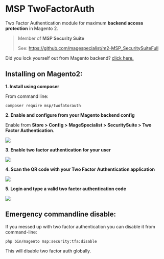 # MSP TwoFactorAuth

Two Factor Authentication module for maximum **backend access protection** in Magento 2.

> Member of **MSP Security Suite**
>
> See: https://github.com/magespecialist/m2-MSP_SecuritySuiteFull

Did you lock yourself out from Magento backend? <a href="https://github.com/magespecialist/m2-MSP_TwoFactorAuth/new/master?readme=1#emergency-commandline-disable">click here.</a>

## Installing on Magento2:

**1. Install using composer**

From command line: 

`composer require msp/twofatorauth`

**2. Enable and configure from your Magento backend config**

Enable from **Store > Config > MageSpecialist > SecuritySuite > Two Factor Authentication**.

<img src="https://raw.githubusercontent.com/magespecialist/m2-MSP_TwoFactorAuth/master/screenshots/config.png" />

**3. Enable two factor authentication for your user**

<img src="https://raw.githubusercontent.com/magespecialist/m2-MSP_TwoFactorAuth/master/screenshots/user_tfa.png" />

**4. Scan the QR code with your Two Factor Authentication application**

<img src="https://raw.githubusercontent.com/magespecialist/m2-MSP_TwoFactorAuth/master/screenshots/token.png" />

**5. Login and type a valid two factor authentication code**

<img src="https://raw.githubusercontent.com/magespecialist/m2-MSP_TwoFactorAuth/master/screenshots/login_token.png" />

## Emergency commandline disable:

If you messed up with two factor authentication you can disable it from command-line:

`php bin/magento msp:security:tfa:disable`

This will disable two factor auth globally.
